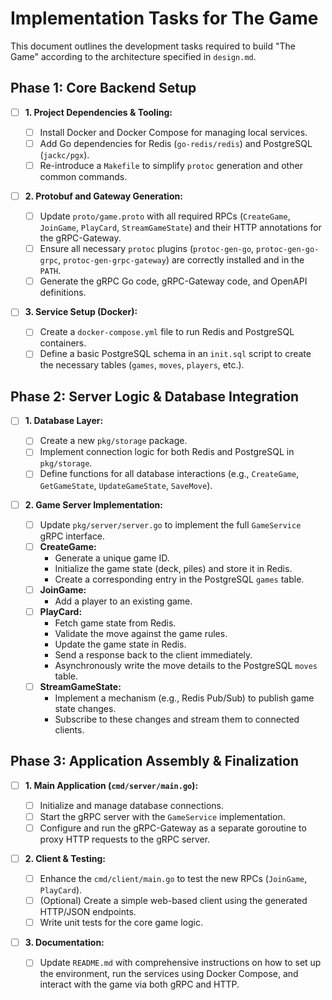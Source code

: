 # Implementation Tasks for The Game

This document outlines the development tasks required to build "The Game" according to the architecture specified in `design.md`.

## Phase 1: Core Backend Setup

- [ ] **1. Project Dependencies & Tooling:**

  - [ ] Install Docker and Docker Compose for managing local services.
  - [ ] Add Go dependencies for Redis (`go-redis/redis`) and PostgreSQL (`jackc/pgx`).
  - [ ] Re-introduce a `Makefile` to simplify `protoc` generation and other common commands.

- [ ] **2. Protobuf and Gateway Generation:**

  - [ ] Update `proto/game.proto` with all required RPCs (`CreateGame`, `JoinGame`, `PlayCard`, `StreamGameState`) and their HTTP annotations for the gRPC-Gateway.
  - [ ] Ensure all necessary `protoc` plugins (`protoc-gen-go`, `protoc-gen-go-grpc`, `protoc-gen-grpc-gateway`) are correctly installed and in the `PATH`.
  - [ ] Generate the gRPC Go code, gRPC-Gateway code, and OpenAPI definitions.

- [ ] **3. Service Setup (Docker):**
  - [ ] Create a `docker-compose.yml` file to run Redis and PostgreSQL containers.
  - [ ] Define a basic PostgreSQL schema in an `init.sql` script to create the necessary tables (`games`, `moves`, `players`, etc.).

## Phase 2: Server Logic & Database Integration

- [ ] **1. Database Layer:**

  - [ ] Create a new `pkg/storage` package.
  - [ ] Implement connection logic for both Redis and PostgreSQL in `pkg/storage`.
  - [ ] Define functions for all database interactions (e.g., `CreateGame`, `GetGameState`, `UpdateGameState`, `SaveMove`).

- [ ] **2. Game Server Implementation:**
  - [ ] Update `pkg/server/server.go` to implement the full `GameService` gRPC interface.
  - [ ] **CreateGame:**
    - Generate a unique game ID.
    - Initialize the game state (deck, piles) and store it in Redis.
    - Create a corresponding entry in the PostgreSQL `games` table.
  - [ ] **JoinGame:**
    - Add a player to an existing game.
  - [ ] **PlayCard:**
    - Fetch game state from Redis.
    - Validate the move against the game rules.
    - Update the game state in Redis.
    - Send a response back to the client immediately.
    - Asynchronously write the move details to the PostgreSQL `moves` table.
  - [ ] **StreamGameState:**
    - Implement a mechanism (e.g., Redis Pub/Sub) to publish game state changes.
    - Subscribe to these changes and stream them to connected clients.

## Phase 3: Application Assembly & Finalization

- [ ] **1. Main Application (`cmd/server/main.go`):**

  - [ ] Initialize and manage database connections.
  - [ ] Start the gRPC server with the `GameService` implementation.
  - [ ] Configure and run the gRPC-Gateway as a separate goroutine to proxy HTTP requests to the gRPC server.

- [ ] **2. Client & Testing:**

  - [ ] Enhance the `cmd/client/main.go` to test the new RPCs (`JoinGame`, `PlayCard`).
  - [ ] (Optional) Create a simple web-based client using the generated HTTP/JSON endpoints.
  - [ ] Write unit tests for the core game logic.

- [ ] **3. Documentation:**
  - [ ] Update `README.md` with comprehensive instructions on how to set up the environment, run the services using Docker Compose, and interact with the game via both gRPC and HTTP.
